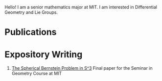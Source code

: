
Hello! I am a senior mathematics major at MIT. I am interested in Differential Geometry and Lie Groups.
# Publications

# Expository Writing
1. [The Spherical Bernstein Problem in S^3](https://dasantiag.github.io/public/Daniel_Santiago_Final_Project_18_994_2.pdf) Final paper for the Seminar in Geometry Course at MIT

